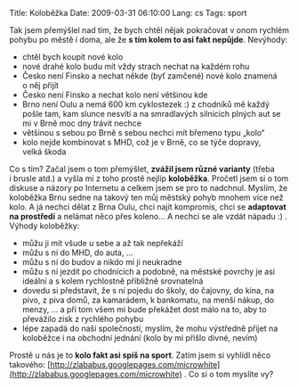 Title: Koloběžka
Date: 2009-03-31 06:10:00
Lang: cs
Tags: sport

Tak jsem přemýšlel nad tím, že bych chtěl nějak pokračovat v onom rychlém pohybu po městě i doma, ale že **s tím kolem to asi fakt nepůjde**. Nevýhody:

-   chtěl bych koupit nové kolo
-   nové drahé kolo budu mít vždy strach nechat na každém rohu
-   Česko není Finsko a nechat někde (byť zamčené) nové kolo znamená o něj přijít
-   Česko není Finsko a nechat kolo není většinou kde
-   Brno není Oulu a nemá 600 km cyklostezek :) z chodníků mě každý pošle tam, kam slunce nesvítí a na smradlavých silnicích plných aut se mi v Brně moc dny trávit nechce
-   většinou s sebou po Brně s sebou nechci mít břemeno typu „kolo“
-   kolo nejde kombinovat s MHD, což je v Brně, co se týče dopravy, velká škoda

Co s tím? Začal jsem o tom přemýšlet, **zvážil jsem různé varianty** (třeba i brusle atd.) a vyšla mi z toho prostě nejlíp **koloběžka**. Pročetl jsem si o tom diskuse a názory po Internetu a celkem jsem se pro to nadchnul. Myslím, že koloběžka Brnu sedne na takový ten můj městský pohyb mnohem více než kolo. A já nechci dělat z Brna Oulu, chci najít kompromis, chci se **adaptovat na prostředí** a nelámat něco přes koleno… A nechci se ale vzdát nápadu :) . Výhody koloběžky:

-   můžu ji mít všude u sebe a až tak nepřekáží
-   můžu s ní do MHD, do auta, …
-   můžu s ní do budov a nikdo mi ji neukradne
-   můžu s ní jezdit po chodnících a podobně, na městské povrchy je asi ideální a s kolem rychlostně přibližně srovnatelná
-   dovedu si představit, že s ní pojedu do školy, do čajovny, do kina, na pivo, z piva domů, za kamarádem, k bankomatu, na menší nákup, do menzy, … a při tom všem mi bude překážet dost málo na to, aby to převážilo zisk z rychlého pohybu
-   lépe zapadá do naší společnosti, myslím, že mohu výstředně přijet na koloběžce i na obchodní jednání (kolo by mi přišlo divné, nevím)

Prostě u nás je to **kolo fakt asi spíš na sport**. Zatím jsem si vyhlídl něco takového: [http://zlababus.googlepages.com/microwhite](http://zlababus.googlepages.com/microwhite) . Co si o tom myslíte vy?
